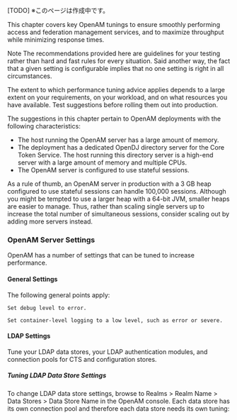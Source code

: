 [TODO] ※このページは作成中です。

This chapter covers key OpenAM tunings to ensure smoothly performing access and federation management services, and to maximize throughput while minimizing response times.

Note
The recommendations provided here are guidelines for your testing rather than hard and fast rules for every situation. Said another way, the fact that a given setting is configurable implies that no one setting is right in all circumstances.

The extent to which performance tuning advice applies depends to a large extent on your requirements, on your workload, and on what resources you have available. Test suggestions before rolling them out into production.

The suggestions in this chapter pertain to OpenAM deployments with the following characteristics:

- The host running the OpenAM server has a large amount of memory.
- The deployment has a dedicated OpenDJ directory server for the Core Token Service. The host running this directory server is a high-end server with a large amount of memory and multiple CPUs.
- The OpenAM server is configured to use stateful sessions.

As a rule of thumb, an OpenAM server in production with a 3 GB heap configured to use stateful sessions can handle 100,000 sessions. Although you might be tempted to use a larger heap with a 64-bit JVM, smaller heaps are easier to manage. Thus, rather than scaling single servers up to increase the total number of simultaneous sessions, consider scaling out by adding more servers instead.

### OpenAM Server Settings

OpenAM has a number of settings that can be tuned to increase performance.

#### General Settings

The following general points apply:

    Set debug level to error.

    Set container-level logging to a low level, such as error or severe.

#### LDAP Settings

Tune your LDAP data stores, your LDAP authentication modules, and connection pools for CTS and configuration stores.
##### Tuning LDAP Data Store Settings

To change LDAP data store settings, browse to Realms > Realm Name > Data Stores > Data Store Name in the OpenAM console. Each data store has its own connection pool and therefore each data store needs its own tuning:
